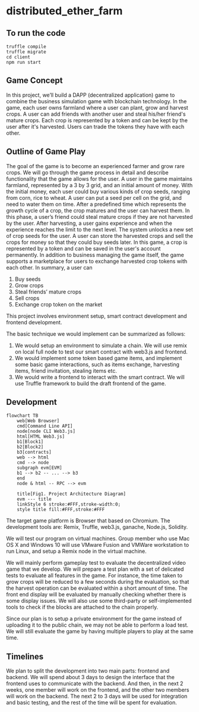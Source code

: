 # distributed_ether_farm

## To run the code
```
truffle compile
truffle migrate
cd client
npm run start
```

## Game Concept
In this project, we’ll build a DAPP (decentralized application) game to combine the business simulation game with blockchain technology. In the game, each user owns farmland where a user can plant, grow and harvest crops. A user can add friends with another user and steal his/her friend's mature crops. Each crop is represented by a token and can be kept by the user after it's harvested. Users can trade the tokens they have with each other. 

## Outline of Game Play

The goal of the game is to become an experienced farmer and grow rare crops. We will go through the game process in detail and describe functionality that the game allows for the user.  A user in the game maintains farmland, represented by a 3 by 3 grid, and an initial amount of money. With the initial money, each user could buy various kinds of crop seeds, ranging from corn, rice to wheat. A user can put a seed per cell on the grid, and need to water them on time. After a predefined time which represents the growth cycle of a crop, the crop matures and the user can harvest them. In this phase, a user’s friend could steal mature crops if they are not harvested by the user. After harvesting, a user gains experience and when the experience reaches the limit to the next level. The system unlocks a new set of crop seeds for the user. A user can store the harvested crops and sell the crops for money so that they could buy seeds later. 
In this game, a crop is represented by a token and can be saved in the user's account permanently. In addition to business managing the game itself, the game supports a marketplace for users to exchange harvested crop tokens with each other. 
In summary, a user can 
1. Buy seeds
2. Grow crops
3. Steal friends’ mature crops
4. Sell crops 
5. Exchange crop token on the market

This project involves environment setup, smart contract development and frontend development.

The basic technique we would implement can be summarized as follows:

1. We would setup an environment to simulate a chain. We will use remix on local full node to test our smart contract with web3.js and frontend.
2. We would implement some token based game items, and implement some basic game interactions, such as items exchange, harvesting items, friend invitation, stealing items etc.
3. We would write a frontend to interact with the smart contract. We will use Truffle framework to build the draft frontend of the game.


## Development
```mermaid
flowchart TB
    web[Web Browser]
    cmd[Command Line API]
    node[node CLI Web3.js]
    html[HTML Web3.js]
    b1[Block1]
    b2[Block2]
    b3[contracts]
    web --> html
    cmd --> node
    subgraph evm[EVM]
    b1 --> b2 -- ... --> b3
    end
    node & html -- RPC --> evm

    title[Fig1. Project Architecture Diagram]
    evm --- title
    linkStyle 6 stroke:#FFF,stroke-width:0;
    style title fill:#FFF,stroke:#FFF
```
The target game platform is Browser that based on Chromium. The development tools are: Remix, Truffle, web3.js, ganache, Node.js, Solidity.

We will test our program on virtual machines. Group member who use Mac OS X and Windows 10 will use VMware Fusion and VMWare workstation to run Linux, and setup a Remix node in the virtual machine. 

We will mainly perform gameplay test to evaluate the decentralized video game that we develop. We will prepare a test plan with a set of delicated tests to evaluate all features in the game. For instance, the time taken to grow crops will be reduced to a few seconds during the evaluation, so that the harvest operation can be evaluated within a short amount of time. The front end display will be evaluated by manually checking whether there is some display issues. We will also use some third-party or self-implemented tools to check if the blocks are attached to the chain properly.

Since our plan is to setup a private environment for the game instead of uploading it to the public chain, we may not be able to perform a load test. We will still evaluate the game by having multiple players to play at the same time.

## Timelines
We plan to split the development into two main parts: frontend and backend. We will spend about 3 days to design the interface that the frontend uses to communicate with the backend. And then, in the next 2 weeks, one member will work on the frontend, and the other two members will work on the backend. The next 2 to 3 days will be used for integration and basic testing, and the rest of the time will be spent for evaluation.
